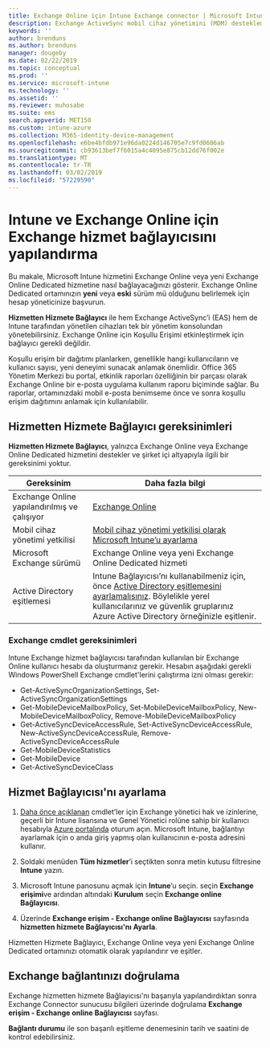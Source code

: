 ```yaml
---
title: Exchange Online için Intune Exchange connector | Microsoft Intune
description: Exchange ActiveSync mobil cihaz yönetimini (MDM) desteklemek için Intune’u Office 365 Exchange hizmetine bağlayın.
keywords: ''
author: brenduns
ms.author: brenduns
manager: dougeby
ms.date: 02/22/2019
ms.topic: conceptual
ms.prod: ''
ms.service: microsoft-intune
ms.technology: ''
ms.assetid: ''
ms.reviewer: muhosabe
ms.suite: ems
search.appverid: MET150
ms.custom: intune-azure
ms.collection: M365-identity-device-management
ms.openlocfilehash: e6be4bfdb971e96da0224d146705e7c9fd0606ab
ms.sourcegitcommit: cb93613bef7f6015a4c4095e875cb12dd76f002e
ms.translationtype: MT
ms.contentlocale: tr-TR
ms.lasthandoff: 03/02/2019
ms.locfileid: "57229590"
---
```

# <a name="configure-the-exchange-service-connector-for-intune-and-exchange-online"></a>Intune ve Exchange Online için Exchange hizmet bağlayıcısını yapılandırma
Bu makale, Microsoft Intune hizmetini Exchange Online veya yeni Exchange Online Dedicated hizmetine nasıl bağlayacağınızı gösterir. Exchange Online Dedicated ortamınızın **yeni** veya **eski** sürüm mü olduğunu belirlemek için hesap yöneticinize başvurun.

**Hizmetten Hizmete Bağlayıcı** ile hem Exchange ActiveSync’i (EAS) hem de Intune tarafından yönetilen cihazları tek bir yönetim konsolundan yönetebilirsiniz.  Exchange Online için Koşullu Erişimi etkinleştirmek için bağlayıcı gerekli değildir.

Koşullu erişim bir dağıtımı planlarken, genellikle hangi kullanıcıların ve kullanıcı sayısı, yeni deneyimi sunacak anlamak önemlidir. Office 365 Yönetim Merkezi bu portal, etkinlik raporları özelliğinin bir parçası olarak Exchange Online bir e-posta uygulama kullanım raporu biçiminde sağlar. Bu raporlar, ortamınızdaki mobil e-posta benimseme önce ve sonra koşullu erişim dağıtımını anlamak için kullanılabilir.

## <a name="service-to-service-connector-requirements"></a>Hizmetten Hizmete Bağlayıcı gereksinimleri
**Hizmetten Hizmete Bağlayıcı**, yalnızca Exchange Online veya Exchange Online Dedicated hizmetini destekler ve şirket içi altyapıyla ilgili bir gereksinimi yoktur. 


|              Gereksinim               |                                                                                                            Daha fazla bilgi                                                                                                            |
|----------------------------------------|----------------------------------------------------------------------------------------------------------------------------------------------------------------------------------------------------------------------------------------|
| Exchange Online yapılandırılmış ve çalışıyor |                                                                                 [Exchange Online](https://technet.microsoft.com/library/jj200580.aspx)                                                                                 |
|   Mobil cihaz yönetimi yetkilisi   |                                                       [Mobil cihaz yönetimi yetkilisi olarak Microsoft Intune’u ayarlama](mdm-authority-set.md)                                                       |
|       Microsoft Exchange sürümü       |                                                                                      Exchange Online veya yeni Exchange Online Dedicated hizmeti                                                                                      |
|    Active Directory eşitlemesi    | Intune Bağlayıcısı’nı kullanabilmeniz için, önce [Active Directory eşitlemesini ayarlamalısınız](/intune/users-add). Böylelikle yerel kullanıcılarınız ve güvenlik gruplarınız Azure Active Directory örneğinizle eşitlenir. |

### <a name="exchange-cmdlet-requirements"></a>Exchange cmdlet gereksinimleri

Intune Exchange hizmet bağlayıcısı tarafından kullanılan bir Exchange Online kullanıcı hesabı da oluşturmanız gerekir. Hesabın aşağıdaki gerekli Windows PowerShell Exchange cmdlet'lerini çalıştırma izni olması gerekir:

 - Get-ActiveSyncOrganizationSettings, Set-ActiveSyncOrganizationSettings
 - Get-MobileDeviceMailboxPolicy, Set-MobileDeviceMailboxPolicy, New-MobileDeviceMailboxPolicy, Remove-MobileDeviceMailboxPolicy
 - Get-ActiveSyncDeviceAccessRule, Set-ActiveSyncDeviceAccessRule, New-ActiveSyncDeviceAccessRule, Remove-ActiveSyncDeviceAccessRule
 - Get-MobileDeviceStatistics
 - Get-MobileDevice
 - Get-ActiveSyncDeviceClass

## <a name="set-up-the-service-to-service-connector"></a>Hizmet Bağlayıcısı'nı ayarlama

1. [Daha önce açıklanan](#exchange-cmdlet-requirements) cmdlet’ler için Exchange yönetici hak ve izinlerine, geçerli bir Intune lisansına ve Genel Yönetici rolüne sahip bir kullanıcı hesabıyla [Azure portalında](https://portal.azure.com) oturum açın. Microsoft Intune, bağlantıyı ayarlamak için o anda giriş yapmış olan kullanıcının e-posta adresini kullanır.

2. Soldaki menüden **Tüm hizmetler**’i seçtikten sonra metin kutusu filtresine **Intune** yazın.

3. Microsoft Intune panosunu açmak için **Intune**’u seçin. seçin **Exchange erişimi**ve ardından altındaki **Kurulum** seçin **Exchange online Bağlayıcısı**.

4.  Üzerinde **Exchange erişim - Exchange online Bağlayıcısı** sayfasında **hizmetten hizmete Bağlayıcısı'nı Ayarla**. 

Hizmetten Hizmete Bağlayıcı, Exchange Online veya yeni Exchange Online Dedicated ortamınızı otomatik olarak yapılandırır ve eşitler.

## <a name="validate-your-exchange-connection"></a>Exchange bağlantınızı doğrulama

Exchange hizmetten hizmete Bağlayıcısı'nı başarıyla yapılandırdıktan sonra Exchange Connector sunucusu bilgileri üzerinde doğrulama **Exchange erişim - Exchange online Bağlayıcısı** sayfası.

**Bağlantı durumu** ile son başarılı eşitleme denemesinin tarih ve saatini de kontrol edebilirsiniz.

 
